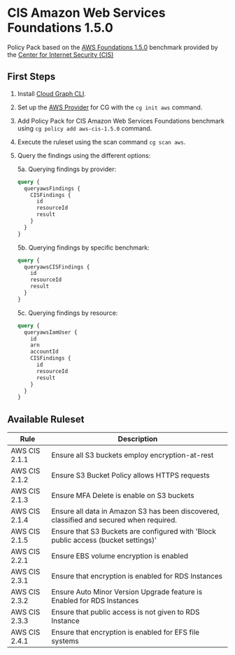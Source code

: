 # CIS Amazon Web Services Foundations 1.5.0

Policy Pack based on the [AWS Foundations 1.5.0](https://drive.google.com/file/d/10EoDf68wxwA2fmgAntElaX_-r6L5qf4B/view?usp=sharing) benchmark provided by the [Center for Internet Security (CIS)](https://www.cisecurity.org/benchmark/amazon_web_services/)

## First Steps

1. Install [Cloud Graph CLI](https://docs.cloudgraph.dev/quick-start).
2. Set up the [AWS Provider](https://www.npmjs.com/package/@cloudgraph/cg-provider-aws) for CG with the `cg init aws` command.
3. Add Policy Pack for CIS Amazon Web Services Foundations benchmark using `cg policy add aws-cis-1.5.0` command.
4. Execute the ruleset using the scan command `cg scan aws`.
5. Query the findings using the different options:

   5a. Querying findings by provider:

   ```graphql
   query {
     queryawsFindings {
       CISFindings {
         id
         resourceId
         result
       }
     }
   }
   ```

   5b. Querying findings by specific benchmark:

   ```graphql
   query {
     queryawsCISFindings {
       id
       resourceId
       result
     }
   }
   ```

   5c. Querying findings by resource:

   ```graphql
   query {
     queryawsIamUser {
       id
       arn
       accountId
       CISFindings {
         id
         resourceId
         result
       }
     }
   }
   ```

## Available Ruleset

| Rule          | Description                                                                                                                 |
| ------------- | --------------------------------------------------------------------------------------------------------------------------- |
| AWS CIS 2.1.1 | Ensure all S3 buckets employ encryption-at-rest                                                                             |
| AWS CIS 2.1.2 | Ensure S3 Bucket Policy allows HTTPS requests                                                                               |
| AWS CIS 2.1.3 | Ensure MFA Delete is enable on S3 buckets                                                                                   |
| AWS CIS 2.1.4 | Ensure all data in Amazon S3 has been discovered, classified and secured when required.                                     |
| AWS CIS 2.1.5 | Ensure that S3 Buckets are configured with 'Block public access (bucket settings)'                                          |
| AWS CIS 2.2.1 | Ensure EBS volume encryption is enabled                                                                                     |
| AWS CIS 2.3.1 | Ensure that encryption is enabled for RDS Instances                                                                         |
| AWS CIS 2.3.2 | Ensure Auto Minor Version Upgrade feature is Enabled for RDS Instances                                                      |
| AWS CIS 2.3.3 | Ensure that public access is not given to RDS Instance                                                                      |
| AWS CIS 2.4.1 | Ensure that encryption is enabled for EFS file systems                                                                      |
